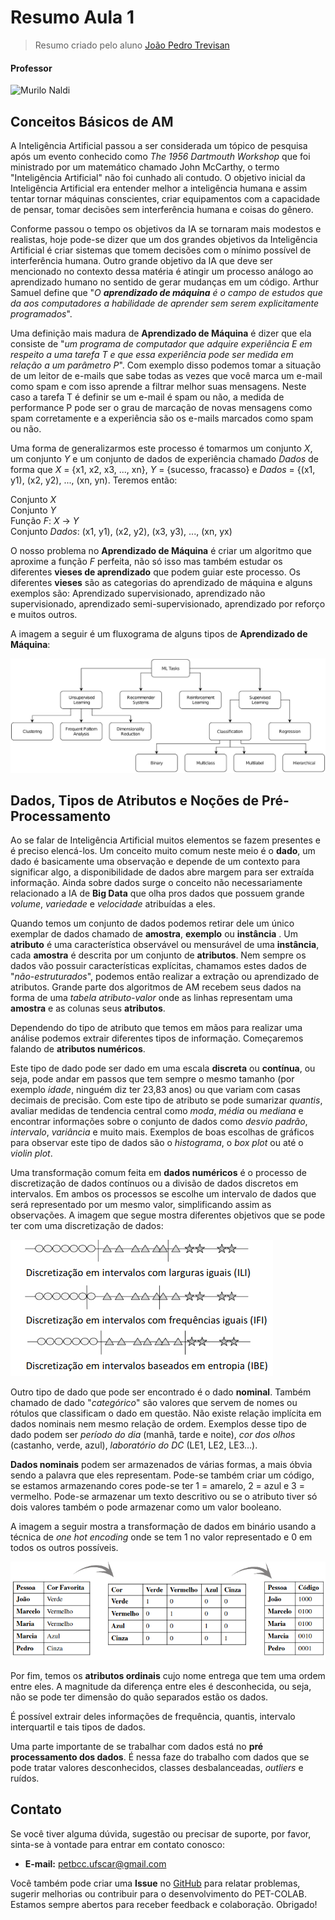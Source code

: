 # Resumo Aula 1
> Resumo criado pelo aluno [João Pedro Trevisan](https://www.linkedin.com/in/joao-pedro-trevisan)

#### Professor
![Murilo Naldi](https://img.shields.io/badge/Murilo_Coelho_Naldi-%2300599C.svg?style=for-the-badge&logo=GoogleScholar&logoColor=white)


## Conceitos Básicos de AM
A Inteligência Artificial passou a ser considerada um tópico de pesquisa após um evento conhecido como *The 1956 Dartmouth Workshop* que foi ministrado por um matemático chamado John McCarthy, o termo "Inteligência Artificial" não foi cunhado ali contudo. O objetivo inicial da Inteligência Artificial era entender melhor a inteligência humana e assim tentar tornar máquinas conscientes, criar equipamentos com a capacidade de pensar, tomar decisões sem interferência humana e coisas do gênero.  

Conforme passou o tempo os objetivos da IA se tornaram mais modestos e realistas, hoje pode-se dizer que um dos grandes objetivos da Inteligência Artificial é criar sistemas que tomem decisões com o mínimo possível de interferência humana. Outro grande objetivo da IA que deve ser mencionado no contexto dessa matéria é atingir um processo análogo ao aprendizado humano no sentido de gerar mudanças em um código. Arthur Samuel define que "*O* ***aprendizado de máquina*** *é o campo de estudos que da aos computadores a habilidade de aprender sem serem explicitamente programados*".  

Uma definição mais madura de **Aprendizado de Máquina** é dizer que ela consiste de "*um programa de computador que adquire experiência E em respeito a uma tarefa T e que essa experiência pode ser medida em relação a um parâmetro P*". Com exemplo disso podemos tomar a situação de um leitor de e-mails que sabe todas as vezes que você marca um e-mail como spam e com isso aprende a filtrar melhor suas mensagens. Neste caso a tarefa T é definir se um e-mail é spam ou não, a medida de performance P pode ser o grau de marcação de novas mensagens como spam corretamente e a experiência são os e-mails marcados como spam ou não.  

Uma forma de generalizarmos este processo é tomarmos um conjunto *X*, um conjunto *Y* e um conjunto de dados de experiência chamado *Dados* de forma que *X* = {x1, x2, x3, ..., xn}, *Y* = {sucesso, fracasso} e *Dados* = {(x1, y1), (x2, y2), ..., (xn, yn). Teremos então:  

Conjunto *X*  
Conjunto *Y*  
Função *F*: *X* -> *Y*  
Conjunto *Dados*: (x1, y1), (x2, y2), (x3, y3), ..., (xn, yx)

O nosso problema no **Aprendizado de Máquina** é criar um algoritmo que aproxime a função *F* perfeita, não só isso mas também estudar os diferentes **vieses de aprendizado** que podem guiar este processo. Os diferentes **vieses** são as categorias do aprendizado de máquina e alguns exemplos são: Aprendizado supervisionado, aprendizado não supervisionado, aprendizado semi-supervisionado, aprendizado por reforço e muitos outros.  

A imagem a seguir é um fluxograma de alguns tipos de **Aprendizado de Máquina**:  

![AM1_aula02_img01.png](https://raw.githubusercontent.com/petbccufscar/.github/main/pet-colab/AM1/AM1_aula02_img01.png)

## Dados, Tipos de Atributos e Noções de Pré-Processamento
Ao se falar de Inteligência Artificial muitos elementos se fazem presentes e é preciso elencá-los. Um conceito muito comum neste meio é o **dado**, um dado é basicamente uma observação e depende de um contexto para significar algo, a disponibilidade de dados abre margem para ser extraída informação. Ainda sobre dados surge o conceito não necessariamente relacionado a IA de **Big Data** que olha pros dados que possuem grande *volume*, *variedade* e *velocidade* atribuídas a eles.  

Quando temos um conjunto de dados podemos retirar dele um único exemplar de dados chamado de **amostra**, **exemplo** ou **instância** . Um **atributo** é uma característica observável ou mensurável de uma **instância**, cada **amostra** é descrita por um conjunto de **atributos**. Nem sempre os dados vão possuir características explícitas, chamamos estes dados de "*não-estruturados*", podemos então realizar a extração ou aprendizado de atributos. Grande parte dos algoritmos de AM recebem seus dados na forma de uma *tabela atributo-valor* onde as linhas representam uma **amostra** e as colunas seus **atributos**.  

Dependendo do tipo de atributo que temos em mãos para realizar uma análise podemos extrair diferentes tipos de informação. Começaremos falando de **atributos numéricos**.

Este tipo de dado pode ser dado em uma escala **discreta** ou **contínua**, ou seja, pode andar em passos que tem sempre o mesmo tamanho (por exemplo *idade*, ninguém diz ter 23,83 anos) ou que variam com casas decimais de precisão. Com este tipo de atributo se pode sumarizar *quantis*, avaliar medidas de tendencia central como *moda*, *média* ou *mediana* e encontrar informações sobre o conjunto de dados como *desvio padrão*, *intervalo*, *variância* e muito mais. Exemplos de boas escolhas de gráficos para observar este tipo de dados são o *histograma*, o *box plot* ou até o *violin plot*.

Uma transformação comum feita em **dados numéricos** é o processo de discretização de dados contínuos ou a divisão de dados discretos em intervalos. Em ambos os processos se escolhe um intervalo de dados que será representado por um mesmo valor, simplificando assim as observações. A imagem que segue mostra diferentes objetivos que se pode ter com uma discretização de dados:

![AM1_aula02_img02.png](https://raw.githubusercontent.com/petbccufscar/.github/main/pet-colab/AM1/AM1_aula02_img02.png)

Outro tipo de dado que pode ser encontrado é o dado **nominal**. Também chamado de dado "*categórico*" são valores que servem de nomes ou rótulos que classificam o dado em questão. Não existe relação implícita em dados nominais nem mesmo relação de ordem. Exemplos desse tipo de dado podem ser *período do dia* (manhã, tarde e noite), *cor dos olhos* (castanho, verde, azul), *laboratório do DC* (LE1, LE2, LE3...).

**Dados nominais** podem ser armazenados de várias formas, a mais óbvia sendo a palavra que eles representam. Pode-se também criar um código, se estamos armazenando cores pode-se ter 1 = amarelo, 2 = azul e 3 = vermelho. Pode-se armazenar um texto descritivo ou se o atributo tiver só dois valores também o pode armazenar como um valor booleano.

A imagem a seguir mostra a transformação de dados em binário usando a técnica de *one hot encoding* onde se tem 1 no valor representado e 0 em todos os outros possíveis. 

![AM1_aula02_img03.png](https://raw.githubusercontent.com/petbccufscar/.github/main/pet-colab/AM1/AM1_aula02_img03.png)

Por fim, temos os **atributos ordinais** cujo nome entrega que tem uma ordem entre eles. A magnitude da diferença entre eles é desconhecida, ou seja, não se pode ter dimensão do quão separados estão os dados.

É possível extrair deles informações de frequência, quantis, intervalo interquartil e tais tipos de dados.

Uma parte importante de se trabalhar com dados está no **pré processamento dos dados**. É nessa faze do trabalho com dados que se pode tratar valores desconhecidos, classes desbalanceadas, *outliers* e ruídos.


## Contato

Se você tiver alguma dúvida, sugestão ou precisar de suporte, por favor, sinta-se à vontade para entrar em contato conosco:

- **E-mail:** petbcc.ufscar@gmail.com

Você também pode criar uma **Issue** no [GitHub](https://github.com/petbccufscar/pet-colab/issues) para relatar problemas, sugerir melhorias ou contribuir para o desenvolvimento do PET-COLAB. Estamos sempre abertos para receber feedback e colaboração. Obrigado!
